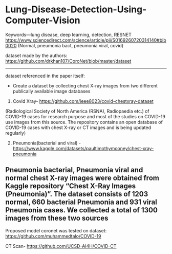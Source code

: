 # Lung-Disease-Detection-Using-Computer-Vision
Keywords—lung disease, deep learning, detection, RESNET
https://www.sciencedirect.com/science/article/pii/S0169260720314140#bib0020 (Normal, pneumonia bact, pneumonia viral, covid)

dataset made by the authors:
https://github.com/drkhan107/CoroNet/blob/master/dataset

-------------------------------------------------
dataset referenced in the paper itself:
- Create a dataset by collecting chest X-ray images from two different publically available image databases

1. Covid Xray- 
https://github.com/ieee8023/covid-chestxray-dataset

(Radiological Society of North America (RSNA), Radiopaedia etc.) of COVID-19 cases for research purpose and most of the studies on COVID-19 use images from this source. The repository contains an open database of COVID-19 cases with chest X-ray or CT images and is being updated regularly)

2. Pneumonia(bacterial and viral)  - https://www.kaggle.com/datasets/paultimothymooney/chest-xray-pneumonia

Pneumonia bacterial, Pneumonia viral and normal chest X-ray images were obtained from Kaggle repository “Chest X-Ray Images (Pneumonia)”. The dataset consists of 1203 normal, 660 bacterial Pneumonia and 931 viral Pneumonia cases. We collected a total of 1300 images from these two sources
------------------------------------------------

Proposed model coronet was tested on dataset: https://github.com/muhammedtalo/COVID-19


CT Scan- https://github.com/UCSD-AI4H/COVID-CT
